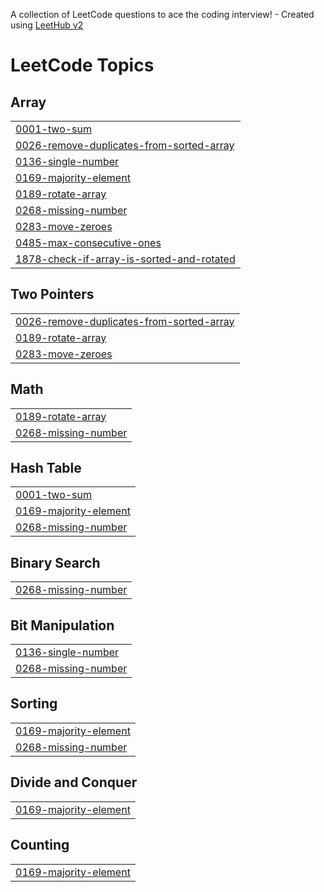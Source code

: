 A collection of LeetCode questions to ace the coding interview! - Created using [LeetHub v2](https://github.com/arunbhardwaj/LeetHub-2.0)
<!---LeetCode Topics Start-->
# LeetCode Topics
## Array
|  |
| ------- |
| [0001-two-sum](https://github.com/Nitu07642/LeetCode/tree/master/0001-two-sum) |
| [0026-remove-duplicates-from-sorted-array](https://github.com/Nitu07642/LeetCode/tree/master/0026-remove-duplicates-from-sorted-array) |
| [0136-single-number](https://github.com/Nitu07642/LeetCode/tree/master/0136-single-number) |
| [0169-majority-element](https://github.com/Nitu07642/LeetCode/tree/master/0169-majority-element) |
| [0189-rotate-array](https://github.com/Nitu07642/LeetCode/tree/master/0189-rotate-array) |
| [0268-missing-number](https://github.com/Nitu07642/LeetCode/tree/master/0268-missing-number) |
| [0283-move-zeroes](https://github.com/Nitu07642/LeetCode/tree/master/0283-move-zeroes) |
| [0485-max-consecutive-ones](https://github.com/Nitu07642/LeetCode/tree/master/0485-max-consecutive-ones) |
| [1878-check-if-array-is-sorted-and-rotated](https://github.com/Nitu07642/LeetCode/tree/master/1878-check-if-array-is-sorted-and-rotated) |
## Two Pointers
|  |
| ------- |
| [0026-remove-duplicates-from-sorted-array](https://github.com/Nitu07642/LeetCode/tree/master/0026-remove-duplicates-from-sorted-array) |
| [0189-rotate-array](https://github.com/Nitu07642/LeetCode/tree/master/0189-rotate-array) |
| [0283-move-zeroes](https://github.com/Nitu07642/LeetCode/tree/master/0283-move-zeroes) |
## Math
|  |
| ------- |
| [0189-rotate-array](https://github.com/Nitu07642/LeetCode/tree/master/0189-rotate-array) |
| [0268-missing-number](https://github.com/Nitu07642/LeetCode/tree/master/0268-missing-number) |
## Hash Table
|  |
| ------- |
| [0001-two-sum](https://github.com/Nitu07642/LeetCode/tree/master/0001-two-sum) |
| [0169-majority-element](https://github.com/Nitu07642/LeetCode/tree/master/0169-majority-element) |
| [0268-missing-number](https://github.com/Nitu07642/LeetCode/tree/master/0268-missing-number) |
## Binary Search
|  |
| ------- |
| [0268-missing-number](https://github.com/Nitu07642/LeetCode/tree/master/0268-missing-number) |
## Bit Manipulation
|  |
| ------- |
| [0136-single-number](https://github.com/Nitu07642/LeetCode/tree/master/0136-single-number) |
| [0268-missing-number](https://github.com/Nitu07642/LeetCode/tree/master/0268-missing-number) |
## Sorting
|  |
| ------- |
| [0169-majority-element](https://github.com/Nitu07642/LeetCode/tree/master/0169-majority-element) |
| [0268-missing-number](https://github.com/Nitu07642/LeetCode/tree/master/0268-missing-number) |
## Divide and Conquer
|  |
| ------- |
| [0169-majority-element](https://github.com/Nitu07642/LeetCode/tree/master/0169-majority-element) |
## Counting
|  |
| ------- |
| [0169-majority-element](https://github.com/Nitu07642/LeetCode/tree/master/0169-majority-element) |
<!---LeetCode Topics End-->